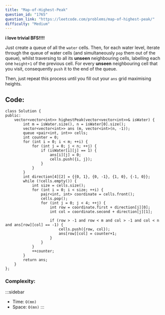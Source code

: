 ```yaml
---
title: "Map-of-Highest-Peak"
question_id: "1765"
question_link: "https://leetcode.com/problems/map-of-highest-peak/"
difficulty: "Medium"
---
```


**i love trivial BFS!!!!**

Just create a queue of all the `water` cells.
Then, for each water level, iterate through the queue of water cells (and simultaneously `pop` them out of the queue), 
whilst traversing to all its **unseen** neighbouring cells, labelling each one `height+1` of the previous cell.
For every **unseen** neighbouring cell that you visit, consequently `push` it to the end of the queue.

Then, just repeat this process until you fill out your `ans` grid maximising heights.

## Code<span>:</span>

``` {.cpp}
class Solution {
public:
    vector<vector<int>> highestPeak(vector<vector<int>>& isWater) {
        int m = isWater.size(), n = isWater[0].size();
        vector<vector<int>> ans (m, vector<int>(n, -1));
        queue <pair<int, int>> cells;
        int counter = 0;
        for (int i = 0; i < m; ++i) {
            for (int j = 0; j < n; ++j) {
                if (isWater[i][j] == 1) {
                    ans[i][j] = 0;
                    cells.push({i, j});
                }
            }
        }
        int direction[4][2] = {{0, 1}, {0, -1}, {1, 0}, {-1, 0}};
        while (!cells.empty()) {
            int size = cells.size();
            for (int i = 0; i < size; ++i) {
                pair<int, int> coordinate = cells.front();
                cells.pop();
                for (int j = 0; j < 4; ++j) {
                    int row = coordinate.first + direction[j][0];
                    int col = coordinate.second + direction[j][1];
    
                    if (row > -1 and row < m and col > -1 and col < n and ans[row][col] == -1) {
                        cells.push({row, col});
                        ans[row][col] = counter+1;
                    }
                }
            }
            ++counter;
        }
        return ans;
    }
};
```

### Complexity<span>:</span>

:::sidebar
- Time: `O(mn)`
- Space: `O(mn)`
:::

